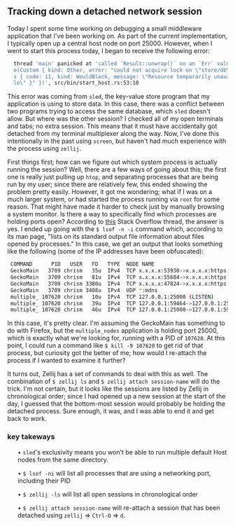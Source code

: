 ## Tracking down a detached network session

Today I spent some time working on debugging a small middleware application that I've been working on. As part of the current implementation, I typically open up a central host node on port 25000. However, when I went to start this process today, I began to receive the following error:

```sh
  thread 'main' panicked at 'called `Result::unwrap()` on an `Err` value: I
  o(Custom { kind: Other, error: "could not acquire lock on \"store/db\": O
  s { code: 11, kind: WouldBlock, message: \"Resource temporarily unavailab
  le\" }" })', src/bin/start_host.rs:53:10
```

This error was coming from `sled`, the key-value store program that my application is using to store data. In this case, there was a conflict between two programs trying to access the same database, which `sled` doesn't allow. But where was the other session? I checked all of my open terminals and tabs; no extra session. This means that it must have accidentally got detached from my terminal multiplexer along the way. Now, I've done this intentionally in the past using `screen`, but haven't had much experience with the process using `zellij`. 

First things first; how can we figure out which system process is actually running the session? Well, there are a few ways of going about this; the first one is really just pulling up `htop`, and separating processes that are being run by my user; since there are relatively few, this ended showing the problem pretty easily. However, it got me wondering; what if I was on a much larger system, or had started the process running via `root` for some reason. That might have made it harder to check just by manually browsing a system monitor. Is there a way to specifically find which processes are holding ports open? According to [this](https://superuser.com/questions/307624/how-to-close-or-unbind-a-port-left-open-by-a-rogue-application) Stack Overflow thread, the answer is yes. I ended up going with the `$ lsof -n -i` command which, according to its man page, "lists  on  its standard output file information about files opened by processes."  In this case, we get an output that looks something like the following (some of the IP addresses have been obfuscated):

```sh
 COMMAND      PID   USER   FD   TYPE  NODE NAME
 GeckoMain   3709 chrism   35u  IPv4  TCP x.x.x.x:53930->x.x.x.x:https (ESTABLIS
 GeckoMain   3709 chrism   81u  IPv4  TCP x.x.x.x:55684->x.x.x.x:https (ESTABLIS
 GeckoMain   3709 chrism 3380u  IPv4  TCP x.x.x.x:47824->x.x.x.x:https (ESTABLIS
 GeckoMain   3709 chrism 3408u  IPv4  UDP *:mdns
 multiple_ 107620 chrism   10u  IPv4  TCP 127.0.0.1:25000 (LISTEN)
 multiple_ 107620 chrism   39u  IPv4  TCP 127.0.0.1:59464->127.0.0.1:25000 (ESTA
 multiple_ 107620 chrism   46u  IPv4  TCP 127.0.0.1:25000->127.0.0.1:59464 (ESTA
```

In this case, it's pretty clear. I'm assuming the GeckoMain has something to do with Firefox, but the `multiple_nodes` application is holding port 25000, which is exactly what we're looking for, running with a PID of `107620`. At this point, I could run a command like `$ kill -9 107620` to get rid of that process, but curiosity got the better of me; how would I re-attach the process if I wanted to examine it further?

It turns out, Zellij has a set of commands to deal with this as well. The combination of `$ zellij ls` and `$ zellij attach session-name` will do the trick. I'm not certain, but it looks like the sessions are listed by Zellij in chronological order; since I had opened up a new session at the start of the day, I guessed that the bottom-most session would probably be holding the detached process. Sure enough, it was, and I was able to end it and get back to work. 

### key takeways
<ul>

• `sled`'s exclusivity means you won't be able to run multiple default Host nodes from the same directory.

• `$ lsof -ni` will list all processes that are using a networking port, including their PID 

• `$ zellij -ls` will list all open sessions in chronological order

• `$ zellij attach session-name` will re-attach a session that has been detached using `zellij` => `Ctrl-O` => `d`.
</ul>

